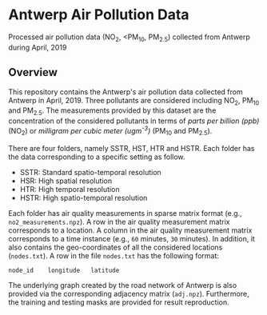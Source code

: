 # Antwerp Air Pollution Data
Processed air pollution data (NO<sub>2</sub>, <PM<sub>10</sub>, PM<sub>2.5</sub>) collected from Antwerp during April, 2019


## Overview
This repository contains the Antwerp's air pollution data collected from Antwerp in April, 2019. Three pollutants are considered including NO<sub>2</sub>, PM<sub>10</sub> and PM<sub>2.5</sub>. The measurements provided by this dataset are the concentration of the considered pollutants in terms of *parts per billion (ppb)* (NO<sub>2</sub>) or *milligram per cubic meter (ugm<sup>-3</sup>)* (PM<sub>10</sub> and PM<sub>2.5</sub>).

There are four folders, namely SSTR, HST, HTR and HSTR. Each folder has the data corresponding to a specific setting as follow.
- SSTR: Standard spatio-temporal resolution
- HSR: High spatial resolution
- HTR: High temporal resolution
- HSTR: High spatio-temporal resolution

Each folder has air quality measurements in sparse matrix format (e.g., `no2_measurements.npz`). 
A row in the air quality measurement matrix corresponds to a location. A column in the air quality measurement matrix corresponds to a time instance (e.g., `60` minutes, `30` minutes). 
In addition, it also contains the geo-coordinates of all the considered locations (`nodes.txt`). 
A row in the file `nodes.txt` has the following format:

`node_id    longitude   latitude`

The underlying graph created by the road network of Antwerp is also provided via the corresponding adjacency matrix (`adj.npz`).
Furthermore, the training and testing masks are provided for result reproduction.
